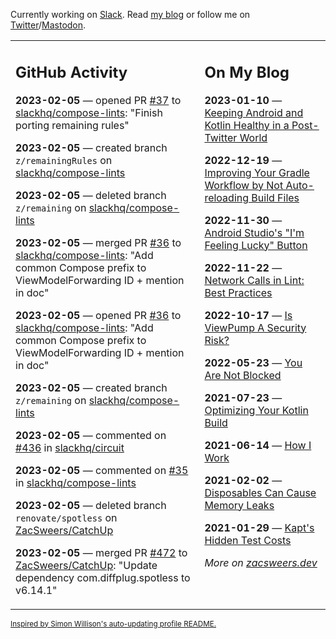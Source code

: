 Currently working on [Slack](https://slack.com/). Read [my blog](https://zacsweers.dev/) or follow me on [Twitter](https://twitter.com/ZacSweers)/[Mastodon](https://hachyderm.io/@ZacSweers).

<table><tr><td valign="top" width="60%">

## GitHub Activity
<!-- githubActivity starts -->
**2023-02-05** — opened PR [#37](https://github.com/slackhq/compose-lints/pull/37) to [slackhq/compose-lints](https://github.com/slackhq/compose-lints): "Finish porting remaining rules"

**2023-02-05** — created branch `z/remainingRules` on [slackhq/compose-lints](https://github.com/slackhq/compose-lints)

**2023-02-05** — deleted branch `z/remaining` on [slackhq/compose-lints](https://github.com/slackhq/compose-lints)

**2023-02-05** — merged PR [#36](https://github.com/slackhq/compose-lints/pull/36) to [slackhq/compose-lints](https://github.com/slackhq/compose-lints): "Add common Compose prefix to ViewModelForwarding ID + mention in doc"

**2023-02-05** — opened PR [#36](https://github.com/slackhq/compose-lints/pull/36) to [slackhq/compose-lints](https://github.com/slackhq/compose-lints): "Add common Compose prefix to ViewModelForwarding ID + mention in doc"

**2023-02-05** — created branch `z/remaining` on [slackhq/compose-lints](https://github.com/slackhq/compose-lints)

**2023-02-05** — commented on [#436](https://github.com/slackhq/circuit/pull/436#issuecomment-1418246824) in [slackhq/circuit](https://github.com/slackhq/circuit)

**2023-02-05** — commented on [#35](https://github.com/slackhq/compose-lints/issues/35#issuecomment-1418245924) in [slackhq/compose-lints](https://github.com/slackhq/compose-lints)

**2023-02-05** — deleted branch `renovate/spotless` on [ZacSweers/CatchUp](https://github.com/ZacSweers/CatchUp)

**2023-02-05** — merged PR [#472](https://github.com/ZacSweers/CatchUp/pull/472) to [ZacSweers/CatchUp](https://github.com/ZacSweers/CatchUp): "Update dependency com.diffplug.spotless to v6.14.1"
<!-- githubActivity ends -->
</td><td valign="top" width="40%">

## On My Blog
<!-- blog starts -->
**2023-01-10** — [Keeping Android and Kotlin Healthy in a Post-Twitter World](https://www.zacsweers.dev/keeping-android-healthy/)

**2022-12-19** — [Improving Your Gradle Workflow by Not Auto-reloading Build Files](https://www.zacsweers.dev/improving-your-workflow-by-not-auto-reloading-build-files/)

**2022-11-30** — [Android Studio's "I'm Feeling Lucky" Button](https://www.zacsweers.dev/android-studios-im-feeling-lucky-button/)

**2022-11-22** — [Network Calls in Lint: Best Practices](https://www.zacsweers.dev/network-calls-in-lint-best-practices/)

**2022-10-17** — [Is ViewPump A Security Risk?](https://www.zacsweers.dev/is-viewpump-a-security-risk/)

**2022-05-23** — [You Are Not Blocked](https://www.zacsweers.dev/you-are-not-blocked/)

**2021-07-23** — [Optimizing Your Kotlin Build](https://www.zacsweers.dev/optimizing-your-kotlin-build/)

**2021-06-14** — [How I Work](https://www.zacsweers.dev/how-i-work/)

**2021-02-02** — [Disposables Can Cause Memory Leaks](https://www.zacsweers.dev/disposables-can-cause-memory-leaks/)

**2021-01-29** — [Kapt's Hidden Test Costs](https://www.zacsweers.dev/kapts-hidden-test-costs/)
<!-- blog ends -->
_More on [zacsweers.dev](https://zacsweers.dev/)_
</td></tr></table>

<sub><a href="https://simonwillison.net/2020/Jul/10/self-updating-profile-readme/">Inspired by Simon Willison's auto-updating profile README.</a></sub>